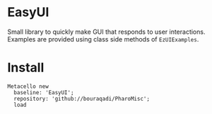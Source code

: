 # EasyUI
Small library to quickly make GUI that responds to user interactions.
Examples are provided using class side methods of `EzUIExamples`.

# Install
```Smalltalk
Metacello new
  baseline: 'EasyUI';
  repository: 'github://bouraqadi/PharoMisc';
  load
  ```
  

